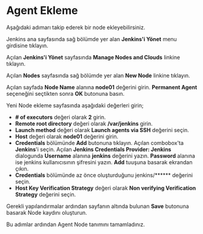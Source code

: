 # Agent Ekleme

Aşağıdaki adımarı takip ederek bir node ekleyebilirsiniz.

Jenkins ana sayfasında sağ bölümde yer alan **Jenkins'i Yönet** menu girdisine tıklayın. 

Açılan **Jenkins'i Yönet** sayfasında **Manage Nodes and Clouds** linkine tıklayın.

Açılan **Nodes** sayfasında sağ bölümde yer alan **New Node** linkine tıklayın.

Açılan sayfada **Node Name** alanına **node01** değerini girin. **Permanent Agent** seçeneğini seçtikten sonra **OK** butonuna basın.

Yeni Node ekleme sayfasında aşağıdaki değerleri girin;

* **# of executors** değeri olarak **2** girin.
* **Remote root directory** değeri olarak **/var/jenkins** girin.
* **Launch method** değeri olarak **Launch agents via SSH** değerini seçin.
* **Host** değeri olarak **node01** değerini girin.
* **Credentials** bölümünde **Add** butonuna tıklayın. Açılan combobox'ta **Jenkins**'i seçin. Açılan **Jenkins Credentials Provider: Jenkins** dialogunda **Username** alanına **jenkins** değerini yazın. **Password** alanına ise jenkins kullanıcısının şifresini yazın. **Add** tuuşuna basarak ekrandan çıkın.
* **Credentials** bölümünde az önce oluşturduğunu jenkins/****** değerini seçin.
* **Host Key Verification Strategy** değeri olarak **Non verifying Verification Strategy** değerini seçin.

Gerekli yapılandırmalar ardından sayfanın altında bulunan **Save** butonuna basarak Node kaydını oluşturun.

Bu adımlar ardından Agent Node tanımını tamamladınız.